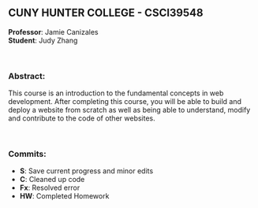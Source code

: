 ## CUNY HUNTER COLLEGE - CSCI39548

**Professor**: Jamie Canizales <br>
**Student**: Judy Zhang

<br>

### Abstract:
This course is an introduction to the fundamental concepts in web development. After completing this course, you will be able to build and deploy a website from scratch as well as being able to understand, modify and contribute to the code of other websites.

<br>

### Commits:
* **S**: Save current progress and minor edits
* **C**: Cleaned up code
* **Fx**: Resolved error
* **HW**: Completed Homework
 